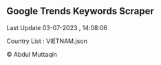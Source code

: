

## Google Trends Keywords Scraper 
 
Last Update 03-07-2023 , 14:08:06

Country List :
VIETNAM.json



© Abdul Muttaqin 

